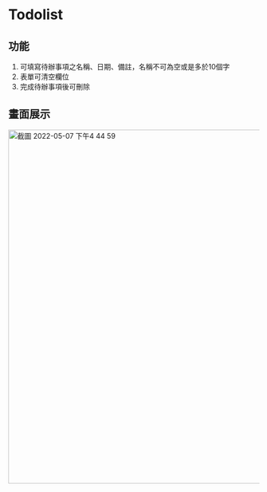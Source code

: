 # Todolist

## 功能
1. 可填寫待辦事項之名稱、日期、備註，名稱不可為空或是多於10個字
2. 表單可清空欄位
3. 完成待辦事項後可刪除

## 畫面展示
<img width="710" alt="截圖 2022-05-07 下午4 44 59" src="https://user-images.githubusercontent.com/72694717/167249014-9bc98ce5-ff28-4abb-845a-0c7dc4b81378.png">
